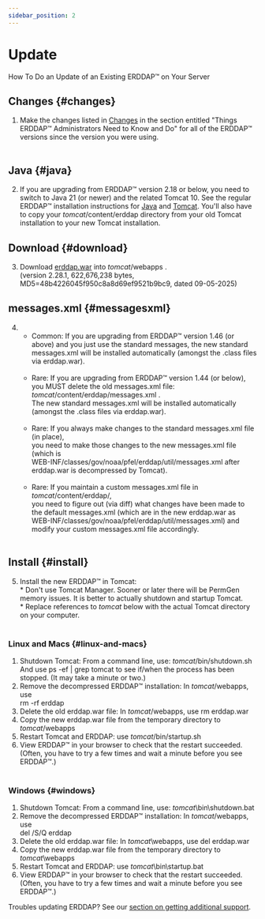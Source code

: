 ```yaml
---
sidebar_position: 2
---
```

# Update
How To Do an Update of an Existing ERDDAP™ on Your Server

## Changes {#changes}
1.  Make the changes listed in [Changes](/changes) in the section entitled "Things ERDDAP™ Administrators Need to Know and Do" for all of the ERDDAP™ versions since the version you were using.  
     
## Java {#java}
2.  If you are upgrading from ERDDAP™ version 2.18 or below, you need to switch to Java 21 (or newer) and the related Tomcat 10. See the regular ERDDAP™ installation instructions for [Java](/docs/server-admin/deploy-install#java) and [Tomcat](/docs/server-admin/deploy-install#tomcat). You'll also have to copy your _tomcat_/content/erddap directory from your old Tomcat installation to your new Tomcat installation.  

## Download {#download}
3.  Download [erddap.war](https://github.com/ERDDAP/erddap/releases/download/v2.28.1/erddap.war) into _tomcat_/webapps .  
    (version 2.28.1, 622,676,238 bytes, MD5=48b4226045f950c8a8d69ef9521b9bc9, dated 09-05-2025)
     
## messages.xml {#messagesxml}
4. 
    *   Common: If you are upgrading from ERDDAP™ version 1.46 (or above) and you just use the standard messages, the new standard messages.xml will be installed automatically (amongst the .class files via erddap.war).  
         
    *   Rare: If you are upgrading from ERDDAP™ version 1.44 (or below),  
        you MUST delete the old messages.xml file:  
        _tomcat_/content/erddap/messages.xml .  
        The new standard messages.xml will be installed automatically (amongst the .class files via erddap.war).  
         
    *   Rare: If you always make changes to the standard messages.xml file (in place),  
        you need to make those changes to the new messages.xml file (which is  
        WEB-INF/classes/gov/noaa/pfel/erddap/util/messages.xml after erddap.war is decompressed by Tomcat).  
         
    *   Rare: If you maintain a custom messages.xml file in _tomcat_/content/erddap/,  
        you need to figure out (via diff) what changes have been made to the default messages.xml (which are in the new erddap.war as  
        WEB-INF/classes/gov/noaa/pfel/erddap/util/messages.xml) and modify your custom messages.xml file accordingly.  
         
## Install {#install}
5.  Install the new ERDDAP™ in Tomcat:  
    \* Don't use Tomcat Manager. Sooner or later there will be PermGen memory issues. It is better to actually shutdown and startup Tomcat.  
    \* Replace references to _tomcat_ below with the actual Tomcat directory on your computer.  
     
### Linux and Macs {#linux-and-macs}
1.  Shutdown Tomcat: From a command line, use: _tomcat_/bin/shutdown.sh  
    And use ps -ef | grep tomcat to see if/when the process has been stopped. (It may take a minute or two.)
2.  Remove the decompressed ERDDAP™ installation: In _tomcat_/webapps, use  
    rm -rf erddap
3.  Delete the old erddap.war file: In _tomcat_/webapps, use rm erddap.war
4.  Copy the new erddap.war file from the temporary directory to _tomcat_/webapps
5.  Restart Tomcat and ERDDAP: use _tomcat_/bin/startup.sh
6.  View ERDDAP™ in your browser to check that the restart succeeded.  
    (Often, you have to try a few times and wait a minute before you see ERDDAP™.)  
             
### Windows {#windows}
1.  Shutdown Tomcat: From a command line, use: _tomcat_\\bin\\shutdown.bat
2.  Remove the decompressed ERDDAP™ installation: In _tomcat_/webapps, use  
    del /S/Q erddap
3.  Delete the old erddap.war file: In _tomcat_\\webapps, use del erddap.war
4.  Copy the new erddap.war file from the temporary directory to _tomcat_\\webapps
5.  Restart Tomcat and ERDDAP: use _tomcat_\\bin\\startup.bat
6.  View ERDDAP™ in your browser to check that the restart succeeded.  
    (Often, you have to try a few times and wait a minute before you see ERDDAP™.)

Troubles updating ERDDAP? See our [section on getting additional support](/docs/intro#support).

